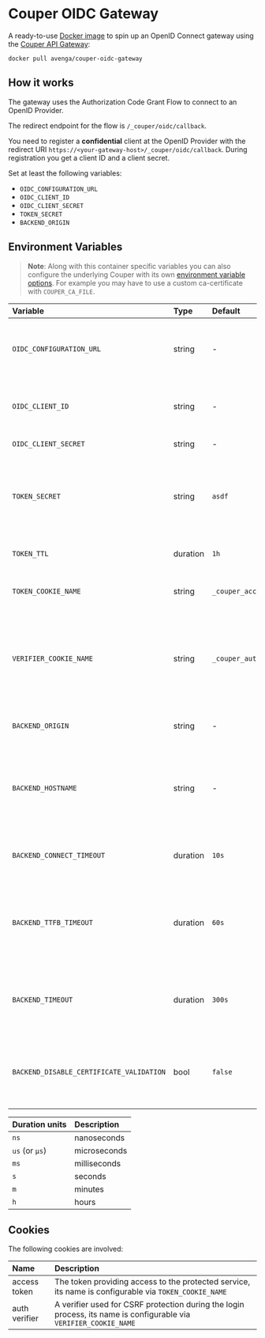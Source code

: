 # Couper OIDC Gateway

A ready-to-use [Docker image](https://hub.docker.com/r/avenga/couper-oidc-gateway) to spin up an OpenID Connect gateway using the [Couper API Gateway](https://github.com/avenga/couper):

`docker pull avenga/couper-oidc-gateway`

## How it works

The gateway uses the Authorization Code Grant Flow to connect to an OpenID Provider.

The redirect endpoint for the flow is `/_couper/oidc/callback`.

You need to register a **confidential** client at the OpenID Provider with the redirect URI `https://<your-gateway-host>/_couper/oidc/callback`. During registration you get a client ID and a client secret.

Set at least the following variables:

* `OIDC_CONFIGURATION_URL`
* `OIDC_CLIENT_ID`
* `OIDC_CLIENT_SECRET`
* `TOKEN_SECRET`
* `BACKEND_ORIGIN`

## Environment Variables

> **Note**: Along with this container specific variables you can also configure the underlying Couper with its own
> [environment variable options](https://github.com/avenga/couper/blob/master/DOCKER.md#environment-options).
> For example you may have to use a custom ca-certificate with `COUPER_CA_FILE`.

| Variable                                 | Type     | Default                | Description                                                                                   | Example                                        |
|:-----------------------------------------|:---------|:-----------------------|:----------------------------------------------------------------------------------------------|:-----------------------------------------------|
| `OIDC_CONFIGURATION_URL`                 | string   | -                      | The URL of the OpenID configuration at the OpenID Provider                                    | `https://.../.well-known/openid-configuration` |
| `OIDC_CLIENT_ID`                         | string   | -                      | The client ID of the client registered at the OpenID Provider                                 | -                                              |
| `OIDC_CLIENT_SECRET`                     | string   | -                      | The client secret                                                                             | -                                              |
| `TOKEN_SECRET`                           | string   | `asdf`                 | The secret used for signing the access token (the signature algorithm is `HS256`)             | `$e(rE4`                                       |
| `TOKEN_TTL`                              | duration | `1h`                   | The time-to-live of the access token                                                          | `1h`                                           |
| `TOKEN_COOKIE_NAME`                      | string   | `_couper_access_token` | The name of the cookie storing the access token                                               | `_couper_access_token`                         |
| `VERIFIER_COOKIE_NAME`                   | string   | `_couper_authvv`       | The name of the cookie storing the verifier used for CSRF protection during the login process | `_couper_authvv`                               |
| `BACKEND_ORIGIN`                         | string   | -                      | The origin of the service to be protected                                                     | `https://www.example.com`                      |
| `BACKEND_HOSTNAME`                       | string   | -                      | The value of the HTTP host header field for the request to the protected service              | -                                              |
| `BACKEND_CONNECT_TIMEOUT`                | duration | `10s`                  | The total timeout for dialing and connect to the origin                                       | -                                              |
| `BACKEND_TTFB_TIMEOUT`                   | duration | `60s`                  | The duration from writing the full request to the origin and receiving the answer             | -                                              |
| `BACKEND_TIMEOUT`                        | duration | `300s`                 | The total deadline duration a backend request has for write and read/pipe                     | -                                              |
| `BACKEND_DISABLE_CERTIFICATE_VALIDATION` | bool     | `false`                | Disables the peer certificate validation for the protected service                            | -                                              |

| Duration units | Description  |
|:---------------|:-------------|
| `ns`           | nanoseconds  |
| `us` (or `µs`) | microseconds |
| `ms`           | milliseconds |
| `s`            | seconds      |
| `m`            | minutes      |
| `h`            | hours        |

## Cookies

The following cookies are involved:

| Name          | Description                                                                                                       |
|:--------------|:------------------------------------------------------------------------------------------------------------------|
| access token  | The token providing access to the protected service, its name is configurable via `TOKEN_COOKIE_NAME`             |
| auth verifier | A verifier used for CSRF protection during the login process, its name is configurable via `VERIFIER_COOKIE_NAME` |
